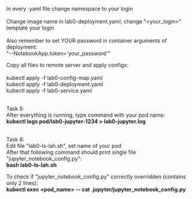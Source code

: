 In every .yaml file change namespace to your login
<br>
<br>
Change image name in lab0-deployment.yaml, change "<your_login>" template your login
<br>
<br>
Also remember to set YOUR password in container arguments of deployment:
<br>
"--NotebookApp.token='your_password'" 

Copy all files to remote server and apply configs:
<br>
<br>
kubectl apply -f lab0-config-map.yaml
<br>
kubectl apply -f lab0-deployment.yaml
<br>
kubectl apply -f lab0-service.yaml


<br> 
Task 5: 
<br> 
After everything is running, type command with your pod name:
<br>
<strong>kubectl logs pod/lab0-jupyter-1234  > lab0-jupyter.log</strong>

<br>
<br>

Task 6:
<br>
Edit file "lab0-ls-lah.sh", set name of your pod
<br>
After that following command should print single file "jupyter_notebook_config.py":
<br>
<strong>bash lab0-ls-lah.sh</strong>


To check if "jupyter_notebook_config.py" correctly overridden (contains only 2 lines):
<br>
<strong>kubectl exec <pod_name> -- cat .jupyter/jupyter_notebook_config.py<strong>